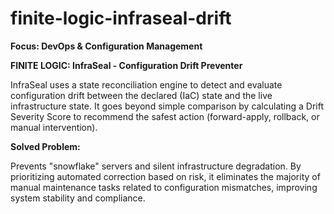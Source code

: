 # finite-logic-infraseal-drift
<b>Focus: DevOps &amp; Configuration Management</b>

<b>FINITE LOGIC: InfraSeal - Configuration Drift Preventer</b>

InfraSeal uses a state reconciliation engine to detect and evaluate configuration drift between the declared (IaC) state and the live infrastructure state. It goes beyond simple comparison by calculating a Drift Severity Score to recommend the safest action (forward-apply, rollback, or manual intervention).

<b>Solved Problem: </b>

Prevents "snowflake" servers and silent infrastructure degradation. By prioritizing automated correction based on risk, it eliminates the majority of manual maintenance tasks related to configuration mismatches, improving system stability and compliance.
